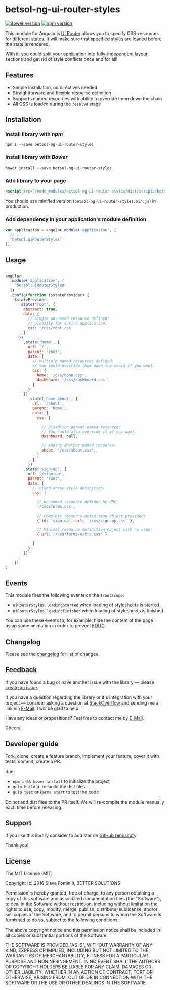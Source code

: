 # betsol-ng-ui-router-styles

[![Bower version](https://badge.fury.io/bo/betsol-ng-ui-router-styles.svg)](http://badge.fury.io/bo/betsol-ng-ui-router-styles)
[![npm version](https://badge.fury.io/js/betsol-ng-ui-router-styles.svg)](http://badge.fury.io/js/betsol-ng-ui-router-styles)


This module for Angular.js [UI Router][ui-router] allows you to specify
CSS-resources for different states. It will make sure that specified
styles are loaded before the state is rendered.

With it, you could split your application into fully-independent layout
sections and get rid of style conflicts once and for all!


## Features

- Simple installation, no directives needed
- Straightforward and flexible resource definition
- Supports named resources with ability to override them down the chain
- All CSS is loaded during the `resolve` stage


## Installation

### Install library with *npm*

`npm i --save betsol-ng-ui-router-styles`


### Install library with *Bower*

`bower install --save betsol-ng-ui-router-styles`


### Add library to your page

``` html
<script src="/node_modules/betsol-ng-ui-router-styles/dist/scripts/betsol-ng-ui-router-styles.js"></script>
```

You should use minified version (`betsol-ng-ui-router-styles.min.js`) in production.


### Add dependency in your application's module definition

``` javascript
var application = angular.module('application', [
  // ...
  'betsol.uiRouterStyles'
]);
```


## Usage

```javascript

angular
  .module('application', [
    'betsol.uiRouterStyles'
  ])
  .config(function ($stateProvider) {
    $stateProvider
      .state('root', {
        abstract: true,
        data: {
          // Single un-named resource defined:
          // Globally for entire application.
          css: '/css/root.css'
        }
      })
        .state('home', {
          url: '/',
          parent: 'root',
          data: {
            // Multiple named resources defined:
            // You could override them down the chain if you want.
            css: {
              home: '/css/home.css',
              dashboard: '/css/dashboard.css'
            }
          }
        })
          .state('home-about', {
            url: '/about',
            parent: 'home',
            data: {
              css: {

                // Disabling parent named resource:
                // You could also override it if you want.
                dashboard: null,

                // Adding another named resource:
                about: '/css/about.css',
              }
            }
          })
        .state('sign-up', {
          url: '/sign-up',
          parent: 'root',
          data: {
            // Mixed array-style definition.
            css: [

              // Un-named resource defined by URL:
              '/css/forms.css',

              // Complete resource definition object provided:
              { id: 'sign-up', url: '/css/sign-up.css' },

              // Minimal resource definition object with no name:
              { url: '/css/forms-extra.css' }

            ]
          }
        })
      ;
    })
;


```

## Events

This module fires the following events on the `$rootScope`:

- `uiRouterStyles.loadingStarted` when loading of stylesheets is started
- `uiRouterStyles.loadingFinished` when loading of stylesheets is finished

You can use these events to, for example, hide the content of the page using some animation
in order to prevent [FOUC][fouc].


## Changelog

Please see the [changelog][changelog] for list of changes.


## Feedback

If you have found a bug or have another issue with the library —
please [create an issue][new-issue].

If you have a question regarding the library or it's integration with your project —
consider asking a question at [StackOverflow][so-ask] and sending me a
link via [E-Mail][email]. I will be glad to help.

Have any ideas or propositions? Feel free to contact me by [E-Mail][email].

Cheers!


## Developer guide

Fork, clone, create a feature branch, implement your feature, cover it with tests, commit, create a PR.

Run:

- `npm i && bower install` to initialize the project
- `gulp build` to re-build the dist files
- `gulp test` or `karma start` to test the code

Do not add dist files to the PR itself.
We will re-compile the module manually each time before releasing.


## Support

If you like this library consider to add star on [GitHub repository][repo-gh].

Thank you!


## License

The MIT License (MIT)

Copyright (c) 2016 Slava Fomin II, BETTER SOLUTIONS

Permission is hereby granted, free of charge, to any person obtaining a copy
of this software and associated documentation files (the "Software"), to deal
in the Software without restriction, including without limitation the rights
to use, copy, modify, merge, publish, distribute, sublicense, and/or sell
copies of the Software, and to permit persons to whom the Software is
furnished to do so, subject to the following conditions:

The above copyright notice and this permission notice shall be included in
all copies or substantial portions of the Software.

THE SOFTWARE IS PROVIDED "AS IS", WITHOUT WARRANTY OF ANY KIND, EXPRESS OR
IMPLIED, INCLUDING BUT NOT LIMITED TO THE WARRANTIES OF MERCHANTABILITY,
FITNESS FOR A PARTICULAR PURPOSE AND NONINFRINGEMENT. IN NO EVENT SHALL THE
AUTHORS OR COPYRIGHT HOLDERS BE LIABLE FOR ANY CLAIM, DAMAGES OR OTHER
LIABILITY, WHETHER IN AN ACTION OF CONTRACT, TORT OR OTHERWISE, ARISING FROM,
OUT OF OR IN CONNECTION WITH THE SOFTWARE OR THE USE OR OTHER DEALINGS IN
THE SOFTWARE.

  [changelog]: changelog.md
  [so-ask]:    http://stackoverflow.com/questions/ask?tags=angularjs,javascript
  [email]:     mailto:s.fomin@betsol.ru
  [new-issue]: https://github.com/betsol/ng-ui-router-styles/issues/new
  [gulp]:      http://gulpjs.com/
  [repo-gh]:   https://github.com/betsol/ng-ui-router-styles
  [ui-router]: https://github.com/angular-ui/ui-router
  [fouc]:      https://en.wikipedia.org/wiki/Flash_of_unstyled_content
